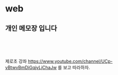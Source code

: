 # web


<h2>개인 메모장 입니다</h2>
<br>
<br>
<br>

제로초 강좌 
https://www.youtube.com/channel/UCp-vBtwvBmDiGqjvLjChaJw
를 보고 따라하자.
